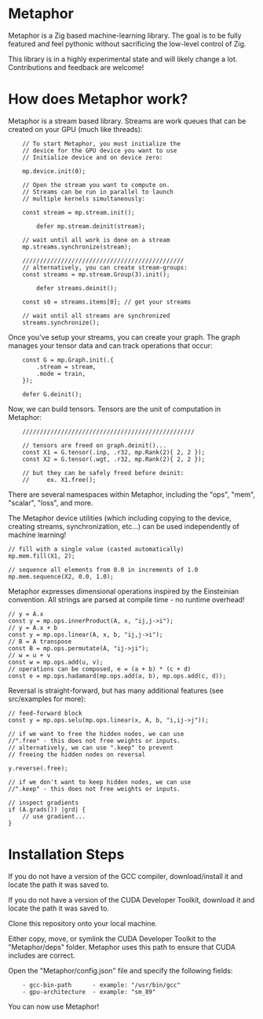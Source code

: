 # Metaphor
Metaphor is a Zig based machine-learning library. The goal is to be fully featured and feel pythonic without sacrificing the low-level control of Zig.

This library is in a highly experimental state and will likely change a lot. Contributions and feedback are welcome!

# How does Metaphor work?

Metaphor is a stream based library. Streams are work queues that can be created on your GPU (much like threads):

```zig
    // To start Metaphor, you must initialize the
    // device for the GPU device you want to use
    // Initialize device and on device zero:

    mp.device.init(0);

    // Open the stream you want to compute on.
    // Streams can be run in parallel to launch
    // multiple kernels simultaneously:

    const stream = mp.stream.init();

        defer mp.stream.deinit(stream);

    // wait until all work is done on a stream
    mp.streams.synchronize(stream);

    //////////////////////////////////////////////
    // alternatively, you can create stream-groups:
    const streams = mp.stream.Group(3).init();

        defer streams.deinit();

    const s0 = streams.items[0]; // get your streams

    // wait until all streams are synchronized
    streams.synchronize();
```

Once you've setup your streams, you can create your graph. The graph manages your tensor data and can track operations that occur:

```zig
    const G = mp.Graph.init(.{
        .stream = stream,
        .mode = train,
    });

    defer G.deinit();
```

Now, we can build tensors. Tensors are the unit of computation in Metaphor:

```zig
    /////////////////////////////////////////////////

    // tensors are freed on graph.deinit()...
    const X1 = G.tensor(.inp, .r32, mp.Rank(2){ 2, 2 });  
    const X2 = G.tensor(.wgt, .r32, mp.Rank(2){ 2, 2 });

    // but they can be safely freed before deinit:
    //     ex. X1.free();
```
There are several namespaces within Metaphor, including the "ops", "mem", "scalar", "loss", and more.

The Metaphor device utilities (which including copying to the device, creating streams, synchronization, etc...) can be used independently of machine learning!

```zig
// fill with a single value (casted automatically)
mp.mem.fill(X1, 2);

// sequence all elements from 0.0 in increments of 1.0
mp.mem.sequence(X2, 0.0, 1.0);

```
Metaphor expresses dimensional operations inspired by the Einsteinian convention. All strings are parsed at compile time - no runtime overhead!

```zig
// y = A.x
const y = mp.ops.innerProduct(A, x, "ij,j->i");
// y = A.x + b
const y = mp.ops.linear(A, x, b, "ij,j->i");
// B = A transpose
const B = mp.ops.permutate(A, "ij->ji");
// w = u + v
const w = mp.ops.add(u, v);
// operations can be composed, e = (a + b) * (c + d)
const e = mp.ops.hadamard(mp.ops.add(a, b), mp.ops.add(c, d));    
```
Reversal is straight-forward, but has many additional features (see src/examples for more):

```zig
// feed-forward block
const y = mp.ops.selu(mp.ops.linear(x, A, b, "i,ij->j"));    

// if we want to free the hidden nodes, we can use 
//".free" - this does not free weights or inputs.
// alternatively, we can use ".keep" to prevent
// freeing the hidden nodes on reversal

y.reverse(.free);

// if we don't want to keep hidden nodes, we can use 
//".keep" - this does not free weights or inputs.

// inspect gradients
if (A.grads()) |grd| {
    // use gradient...
}
```

# Installation Steps

If you do not have a version of the GCC compiler, download/install it and locate the path it was saved to.

If you do not have a version of the CUDA Developer Toolkit, download it and locate the path it was saved to.

Clone this repository onto your local machine.

Either copy, move, or symlink the CUDA Developer Toolkit to the "Metaphor/deps" folder. Metaphor uses this path to ensure that CUDA includes are correct.

Open the "Metaphor/config.json" file and specify the following fields:
```
    - gcc-bin-path      - example: "/usr/bin/gcc"
    - gpu-architecture  - example: "sm_89"
```

You can now use Metaphor!
